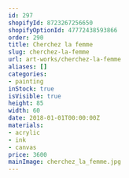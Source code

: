 ```yaml
---
id: 297
shopifyId: 8723267256650
shopifyOptionId: 47772438593866
order: 290
title: Cherchez la femme
slug: cherchez-la-femme
url: art-works/cherchez-la-femme
aliases: []
categories:
- painting
inStock: true
isVisible: true
height: 85
width: 60
date: 2018-01-01T00:00:00Z
materials:
- acrylic
- ink
- canvas
price: 3600
mainImage: cherchez_la_femme.jpg
---
```

